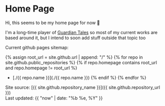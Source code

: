 # Home Page
Hi, this seems to be my home page for now 🙂

I'm a long-time player of [Guardian Tales](https://guardian-tales.fandom.com/wiki/) so most of my current works are based around it, but I intend to soon add stuff outside that topic too

Current github pages sitemap:

{% assign root_url = site.github.url | append: "/" %}
{% for repo in site.github.public_repositories %}
	{% if repo.homepage contains root_url
	and repo.homepage != root_url
	%}
* [./{{ repo.name }}](./{{ repo.name }})
	{% endif %}
{% endfor %}

<div class="footer border-top border-gray-light mt-5 pt-3 text-right text-gray">

Site source: [{{ site.github.repository_name }}]({{ site.github.repository_url }})\
Last updated: {{ "now" | date: "%b %e, %Y" }}

</div>
